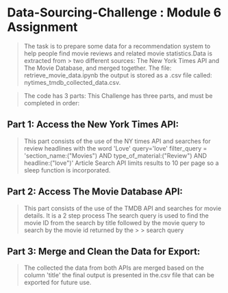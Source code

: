 # Data-Sourcing-Challenge : Module 6 Assignment 
> The task is to prepare some data for a recommendation system to help people find movie reviews and related movie statistics.Data is extracted from > two different sources: The New York Times API and The Movie Database, and merged together.
> The file: retrieve_movie_data.ipynb
> the output is stored as a .csv file called: nytimes_tmdb_collected_data.csv.

> The code has 3 parts:
> This Challenge has three parts, and must be completed in order:

## Part 1: Access the New York Times API:
> This part consists of the use of the NY times API and searches for review headlines with the word 'Love'
> query='love'
> filter_query = 'section_name:("Movies") AND type_of_material:("Review") AND headline:("love")'
> Article Search API limits results to 10 per page so a sleep function is incorporated.
>
## Part 2: Access The Movie Database API:
> This part consists of the use of the TMDB API and searches for movie details. It is a 2 step process
>  The search query is used to find the movie ID from the search by title followed by the movie query to search by the movie id returned by the > > search query
>
## Part 3: Merge and Clean the Data for Export:
> The collected the data from both APIs are merged based on the column 'title'
> the final output is presented in the.csv file that can be exported for future use.

